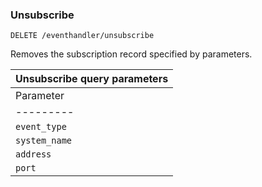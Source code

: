 ### Unsubscribe 
```
DELETE /eventhandler/unsubscribe
```
Removes the subscription record specified by parameters.

| __Unsubscribe__  query parameters |
| ------------------------------------------------------- |
| Parameter | Description | Necessity | Format/Limitations |
| --------- | ----------- | --------- | ----------- |
| `event_type` | Type of event to subscribe to | mandatory | max. length = 255 |
| `system_name` | The name of the system. | mandatory | max. length = 255 |
| `address` |  Domain name or Ip of the system. | mandatory | max. length = 255 |
| `port` | The port where the system servs it's services | mandatory | max.length = difined by local cloud operator ( default valid range: 1-65535 ) |